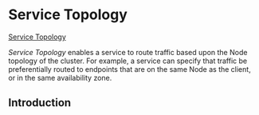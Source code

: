 # Service Topology

[Service Topology](https://kubernetes.io/docs/concepts/services-networking/service-topology/)

*Service Topology* enables a service to route traffic based upon the Node topology of the cluster. For example, a service can specify that traffic be preferentially routed to endpoints that are on the same Node as the client, or in the same availability zone.

## Introduction

